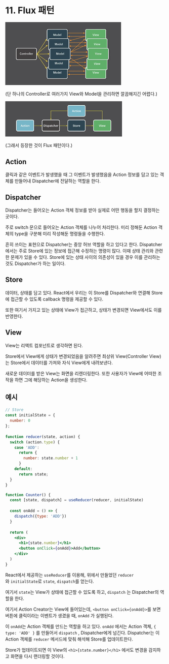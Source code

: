 # 11. Flux 패턴

<img title="" src="./assets/11-1%20Flux%20패턴.png" alt="Untitled" width="366">

(단 하나의 Controller로 여러가지 View와 Model을 관리하면 깔끔해지긴 어렵다.)

<img title="" src="./assets/11-2%20Flux%20패턴%20(2).png" alt="Untitled" width="369">

(그래서 등장한 것이 Flux 패턴이다.)

## **Action**

클릭과 같은 이벤트가 발생했을 때 그 이벤트가 발생했음을 Action 정보를 담고 있는 객체를 만들어내 Dispatcher에 전달하는 역할을 한다.

## **Dispatcher**

Dispatcher는 들어오는 Action 객체 정보를 받아 실제로 어떤 행동을 할지 결정하는 곳이다.

주로 switch 문으로 들어오는 Action 객체를 나누어 처리한다. 미리 정해둔 Action 객체의 type을 구분해 미리 작성해둔 명령들을 수행한다.

흔히 쓰이는 표현으로 Dispatcher는 중앙 허브 역할을 하고 있다고 한다. Dispatcher에서는 주로 Store에 있는 정보에 접근해 수정하는 명령이 많다. 이때 상태 관리와 관련한 문제가 있을 수 있다. Store에 있는 상태 사이의 의존성이 있을 경우 이를 관리하는 것도 Dispatcher가 하는 일이다.

## **Store**

데이터, 상태를 담고 있다. React에서 우리는 이 Store를 Dispatcher와 연결해 Store에 접근할 수 있도록 callback 명령을 제공할 수 있다.

또한 여기서 가지고 있는 상태에 View가 접근하고, 상태가 변경되면 View에서도 이를 반영한다.

## **View**

View는 리액트 컴포넌트로 생각하면 된다.

Store에서 View에게 상태가 변경되었음을 알려주면 최상위 View(Controller View)는 Store에서 데이터를 가져와 자식 View에게 내려보낸다.

새로운 데이터를 받은 View는 화면을 리렌더링한다. 또한 사용자가 View에 어떠한 조작을 하면 그에 해당하는 Action을 생성한다.

## 예시

```jsx
// Store
const initialState = {
  number: 0
};

function reducer(state, action) {
  switch (action.type) {
    case 'ADD':
      return {
        number: state.number + 1
      }
    default:
      return state;
  }
}
```

```jsx
function Counter() {
  const [state, dispatch] = useReducer(reducer, initialState)

  const onAdd = () => {
    dispatch({type: 'ADD'})
  }

  return (
    <div>
      <h1>{state.number}</h1>
      <button onClick={onAdd}>Add</button>
    </div>
  )
}
```

React에서 제공하는 `useReducer`를 이용해, 위에서 만들었던 `reducer`와 `initialState`로 `state`, `dispatch`를 얻는다.

여기서 `state`는 View가 상태에 접근할 수 있도록 하고, `dispatch` 는 Dispatcher의 역할을 한다.

여기서 Action Creator는 View에 들어있는데, `<button onClick={onAdd}>`를 보면 버튼에 클릭이라는 이벤트가 생겼을 때, `onAdd` 가 실행된다.

이 `onAdd`는 Action 객체를 만드는 역할을 하고 있다. `onAdd` 에서는 Action 객체, `{ type: 'ADD' }` 를 만들어서 `dispatch` , Dispatcher에게 넘긴다. Dispatcher는 이 Action 객체를 `reducer` 메서드에 맞춰 해석해 Store를 업데이트한다.

Store가 업데이트되면 이 View의 `<h1>{state.number}</h1>` 에서도 변경을 감지하고 화면을 다시 랜더링할 것이다.
